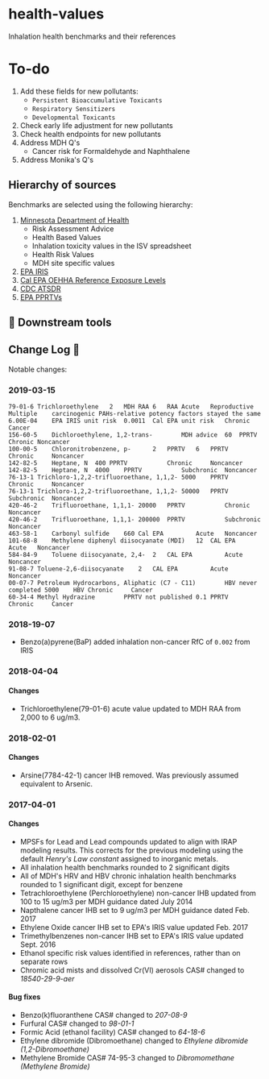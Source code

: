 # health-values

Inhalation health benchmarks and their references

# To-do

1. Add these fields for new pollutants:
    - `Persistent Bioaccumulative Toxicants`	
    - `Respiratory Sensitizers`
    - `Developmental Toxicants`
1. Check early life adjustment for new pollutants
1. Check health endpoints for new pollutants
1. Address MDH Q's
    - Cancer risk for Formaldehyde and Naphthalene
1. Address Monika's Q's


## Hierarchy of sources

Benchmarks are selected using the following hierarchy:

1. [Minnesota Department of Health](https://www.health.state.mn.us/communities/environment/risk/guidance/air/table.html)
    - Risk Assessment Advice
    - Health Based Values
    - Inhalation toxicity values in the ISV spreadsheet
    - Health Risk Values
    - MDH site specific values
2. [EPA IRIS](https://www.epa.gov/iris)
3. [Cal EPA OEHHA Reference Exposure Levels](https://oehha.ca.gov/air/general-info/oehha-acute-8-hour-and-chronic-reference-exposure-level-rel-summary)
4. [CDC ATSDR](https://www.atsdr.cdc.gov/mrls/mrllist.asp)
5. [EPA PPRTVs](https://www.epa.gov/pprtv/provisional-peer-reviewed-toxicity-values-pprtvs-assessments)


## :ocean: Downstream tools


## Change Log :notebook:

Notable changes:

### 2019-03-15
    79-01-6	Trichloroethylene	2	MDH RAA	6	RAA	Acute	Reproductive
    Multiple	carcinogenic PAHs-relative potency factors stayed the same	6.00E-04	EPA IRIS unit risk	0.0011	Cal EPA unit risk	Chronic	Cancer
    156-60-5	Dichloroethylene, 1,2-trans-		MDH advice	60	PPRTV	Chronic	Noncancer
    100-00-5   	Chloronitrobenzene, p-   	2	PPRTV	6	PPRTV	Chronic 	Noncancer
    142-82-5	Heptane, N	400	PPRTV			Chronic 	Noncancer
    142-82-5	Heptane, N	4000	PPRTV			Subchronic	Noncancer
    76-13-1	Trichloro-1,2,2-trifluoroethane, 1,1,2-	5000	PPRTV			Chronic 	Noncancer
    76-13-1	Trichloro-1,2,2-trifluoroethane, 1,1,2-	50000	PPRTV			Subchronic	Noncancer
    420-46-2	Trifluoroethane, 1,1,1-	20000	PPRTV			Chronic 	Noncancer
    420-46-2	Trifluoroethane, 1,1,1-	200000	PPRTV			Subchronic	Noncancer
    463-58-1	Carbonyl sulfide	660	Cal EPA			Acute	Noncancer
    101-68-8	Methylene diphenyl diisocyanate (MDI)	12	CAL EPA			Acute	Noncancer
    584-84-9	Toluene diisocyanate, 2,4-	2	CAL EPA			Acute	Noncancer
    91-08-7	Toluene-2,6-diisocyanate	2	CAL EPA			Acute	Noncancer
    00-07-7	Petroleum Hydrocarbons, Aliphatic (C7 - C11)		HBV never completed	5000	HBV	Chronic 	Cancer
    60-34-4	Methyl Hydrazine		PPRTV not published	0.1	PPRTV	Chronic 	Cancer


### 2018-19-07
- Benzo(a)pyrene(BaP) added inhalation non-cancer RfC of `0.002` from IRIS

### 2018-04-04

#### Changes
- Trichloroethylene(79-01-6) acute value updated to MDH RAA from 2,000 to 6 ug/m3.

### 2018-02-01

#### Changes
- Arsine(7784-42-1) cancer IHB removed. Was previously assumed equivalent to Arsenic.


### 2017-04-01

#### Changes
- MPSFs for Lead and Lead compounds updated to align with IRAP modeling results. This corrects for the previous modeling using the default _Henry's Law constant_ assigned to inorganic metals.
- All inhalation health benchmarks rounded to 2 significant digits
- All of MDH's HRV and HBV chronic inhalation health benchmarks rounded to 1 significant digit, except for benzene
- Tetrachloroethylene (Perchloroethylene) non-cancer IHB updated from 100 to 15 ug/m3 per MDH guidance dated July 2014
- Napthalene cancer IHB set to 9 ug/m3 per MDH guidance dated Feb. 2017
- Ethylene Oxide cancer IHB set to EPA's IRIS value updated Feb. 2017
- Trimethylbenzenes non-cancer IHB set to EPA's IRIS value updated Sept. 2016
- Ethanol specific risk values identified in references, rather than on separate rows
- Chromic acid mists and dissolved Cr(VI) aerosols CAS# changed to _18540-29-9-aer_

#### Bug fixes
- Benzo(k)fluoranthene CAS# changed to _207-08-9_  
- Furfural CAS# changed to _98-01-1_  
- Formic Acid (ethanol facility) CAS# changed to _64-18-6_
- Ethylene dibromide (Dibromoethane) changed to _Ethylene dibromide (1,2-Dibromoethane)_
- Methylene Bromide CAS# 74-95-3 changed to _Dibromomethane (Methylene Bromide)_

